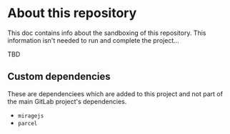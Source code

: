 # About this repository

This doc contains info about the sandboxing of this repository. This 
information isn't needed to run and complete the project...

TBD

## Custom dependencies

These are dependenciees which are added to this project and not part of the main
GitLab project's dependencies.

- `miragejs`
- `parcel`
